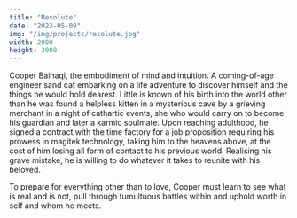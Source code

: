 ```yaml
---
title: "Resolute"
date: "2023-05-09"
img: "/img/projects/resolute.jpg"
width: 2000
height: 3000
---
```


Cooper Baihaqi, the embodiment of mind and intuition. A coming-of-age engineer sand cat embarking on a life adventure to discover himself and the things he would hold dearest. Little is known of his birth into the world other than he was found a helpless kitten in a mysterious cave by a grieving merchant in a night of cathartic events, she who would carry on to become his guardian and later a karmic soulmate. Upon reaching adulthood, he signed a contract with the time factory for a job proposition requiring his prowess in magitek technology, taking him to the heavens above, at the cost of him losing all form of contact to his previous world. Realising his grave mistake, he is willing to do whatever it takes to reunite with his beloved.

To prepare for everything other than to love, Cooper must learn to see what is real and is not, pull through tumultuous battles within and uphold worth in self and whom he meets.
